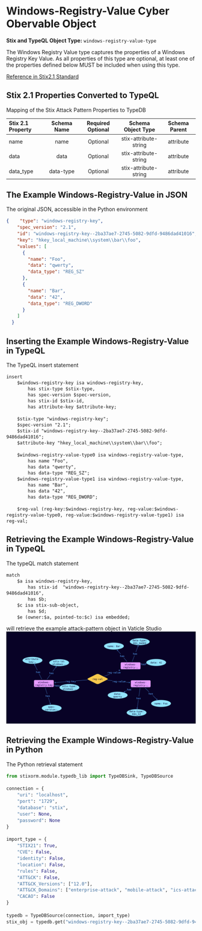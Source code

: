 # Windows-Registry-Value Cyber Obervable Object

**Stix and TypeQL Object Type:**  `windows-registry-value-type`

The Windows Registry Value type captures the properties of a Windows Registry Key Value. As all properties of this type are optional, at least one of the properties defined below MUST be included when using this type.

[Reference in Stix2.1 Standard](https://docs.oasis-open.org/cti/stix/v2.1/os/stix-v2.1-os.html#_u7n4ndghs3qq)
## Stix 2.1 Properties Converted to TypeQL
Mapping of the Stix Attack Pattern Properties to TypeDB

|  Stix 2.1 Property    |           Schema Name             | Required  Optional  |      Schema Object Type | Schema Parent  |
|:--------------------|:--------------------------------:|:------------------:|:------------------------:|:-------------:|
| name |name |Optional |  stix-attribute-string    |   attribute    |
| data |data |Optional |  stix-attribute-string    |   attribute    |
| data_type |data-type |Optional |  stix-attribute-string    |   attribute    |

## The Example Windows-Registry-Value in JSON
The original JSON, accessible in the Python environment
```json
{    "type": "windows-registry-key",  
    "spec_version": "2.1",  
    "id": "windows-registry-key--2ba37ae7-2745-5082-9dfd-9486dad41016",  
    "key": "hkey_local_machine\\system\\bar\\foo",  
    "values": [  
      {  
        "name": "Foo",  
        "data": "qwerty",  
        "data_type": "REG_SZ"  
      },  
      {  
        "name": "Bar",  
        "data": "42",  
        "data_type": "REG_DWORD"  
      }  
    ]  
  }
```


## Inserting the Example Windows-Registry-Value in TypeQL
The TypeQL insert statement
```typeql
insert 
    $windows-registry-key isa windows-registry-key,
        has stix-type $stix-type,
        has spec-version $spec-version,
        has stix-id $stix-id,
        has attribute-key $attribute-key;
    
    $stix-type "windows-registry-key";
    $spec-version "2.1";
    $stix-id "windows-registry-key--2ba37ae7-2745-5082-9dfd-9486dad41016";
    $attribute-key "hkey_local_machine\\system\\bar\\foo";
    
    $windows-registry-value-type0 isa windows-registry-value-type,
        has name "Foo",
        has data "qwerty",
        has data-type "REG_SZ";
    $windows-registry-value-type1 isa windows-registry-value-type,
        has name "Bar",
        has data "42",
        has data-type "REG_DWORD";
    
    $reg-val (reg-key:$windows-registry-key, reg-value:$windows-registry-value-type0, reg-value:$windows-registry-value-type1) isa reg-val;
```

## Retrieving the Example Windows-Registry-Value in TypeQL
The typeQL match statement

```typeql
match
    $a isa windows-registry-key,
        has stix-id  "windows-registry-key--2ba37ae7-2745-5082-9dfd-9486dad41016",
        has $b;
    $c isa stix-sub-object,
        has $d;
    $e (owner:$a, pointed-to:$c) isa embedded;
```


will retrieve the example attack-pattern object in Vaticle Studio
![Windows-Registry-Value Example](./img/registry-key-value.png)

## Retrieving the Example Windows-Registry-Value  in Python
The Python retrieval statement

```python
from stixorm.module.typedb_lib import TypeDBSink, TypeDBSource

connection = {
    "uri": "localhost",
    "port": "1729",
    "database": "stix",
    "user": None,
    "password": None
}

import_type = {
    "STIX21": True,
    "CVE": False,
    "identity": False,
    "location": False,
    "rules": False,
    "ATT&CK": False,
    "ATT&CK_Versions": ["12.0"],
    "ATT&CK_Domains": ["enterprise-attack", "mobile-attack", "ics-attack"],
    "CACAO": False
}

typedb = TypeDBSource(connection, import_type)
stix_obj = typedb.get("windows-registry-key--2ba37ae7-2745-5082-9dfd-9486dad41016")
```

